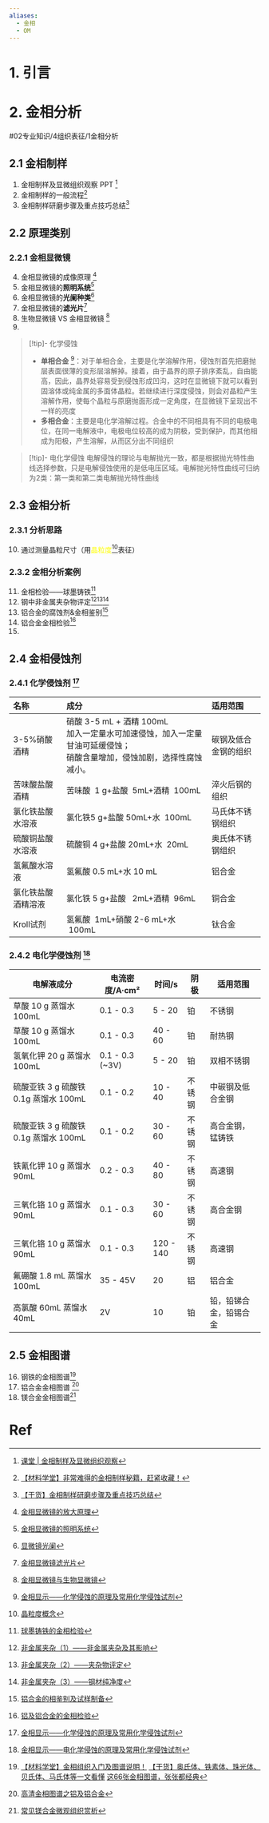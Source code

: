 ```yaml
---
aliases:
  - 金相
  - OM
---
```


# 1. 引言 

# 2. 金相分析
#02专业知识/4组织表征/1金相分析
## 2.1 金相制样
1. 金相制样及显微组织观察 PPT [^1]
2. 金相制样的一般流程[^2]
3. 金相制样研磨步骤及重点技巧总结[^3]
## 2.2 原理类别 
### 2.2.1 金相显微镜 
4. 金相显微镜的成像原理 [^4]
5. 金相显微镜的**照明系统**[^5]
6. 金相显微镜的**光阑种类**[^6]
7. 金相显微镜的**滤光片**[^7]
8. 生物显微镜 VS 金相显微镜 [^8]
9. 


> [!tip]- 化学侵蚀 
> - **单相合金** [^9]：对于单相合金，主要是化学溶解作用，侵蚀剂首先把磨抛层表面很薄的变形层溶解掉。接着，由于晶界的原子排序紊乱，自由能高，因此，晶界处容易受到侵蚀形成凹沟，这时在显微镜下就可以看到固溶体或纯金属的多面体晶粒。若继续进行深度侵蚀，则会对晶粒产生溶解作用，使每个晶粒与原磨抛面形成一定角度，在显微镜下呈现出不一样的亮度
> - **多相合金**：主要是电化学溶解过程。合金中的不同相具有不同的电极电位，在同一电解液中，电极电位较高的成为阴极，受到保护，而其他相成为阳极，产生溶解，从而区分出不同组织

> [!tip]- 电化学侵蚀 
> 电解侵蚀的理论与电解抛光一致，都是根据抛光特性曲线选择参数，只是电解侵蚀使用的是低电压区域。电解抛光特性曲线可归纳为2类：第一类和第二类电解抛光特性曲线

## 2.3 金相分析
### 2.3.1 分析思路 
10. 通过测量晶粒尺寸（用<font color="#ffff00">晶粒度</font>[^10]表征）

### 2.3.2 金相分析案例 
11. 金相检验——球墨铸铁[^11]
12. 钢中非金属夹杂物评定[^12][^13][^14]
13. 铝合金的腐蚀剂&金相鉴别[^15]
14. 铝合金金相检验[^16]
15. 
## 2.4 金相侵蚀剂 
### 2.4.1 化学侵蚀剂 [^9]

| 名称        | 成分                                                                        | 适用范围       |
| :-------- | :------------------------------------------------------------------------ | :--------- |
| 3-5%硝酸酒精  | 硝酸 3-5 mL + 酒精 100mL<br>加入一定量水可加速侵蚀，加入一定量甘油可延缓侵蚀；<br>硝酸含量增加，侵蚀加剧，选择性腐蚀减小。 | 碳钢及低合金钢的组织 |
| 苦味酸盐酸酒精   | 苦味酸  1 g+盐酸  5mL+酒精  100mL                                                | 淬火后钢的组织    |
| 氯化铁盐酸水溶液  | 氯化铁5 g+盐酸 50mL+水  100mL                                                   | 马氏体不锈钢组织   |
| 硫酸铜盐酸水溶液  | 硫酸铜 4 g+盐酸 20mL+水  20mL                                                   | 奥氏体不锈钢组织   |
| 氢氟酸水溶液    | 氢氟酸 0.5 mL+水 10 mL                                                        | 铝合金        |
| 氯化铁盐酸酒精溶液 | 氯化铁 5 g+盐酸   2mL+酒精  96mL                                                 | 铜合金        |
| Kroll试剂   | 氢氟酸  1mL+硝酸 2-6 mL+水   100mL                                              | 钛合金        |
### 2.4.2 电化学侵蚀剂 [^17]

| 电解液成分                       | 电流密度/A·cm²      | 时间/s      | 阴极  | 适用范围        |
| --------------------------- | --------------- | --------- | --- | ----------- |
| 草酸 10 g 蒸馏水 100mL           | 0.1 - 0.3       | 5 - 20    | 铂   | 不锈钢         |
| 草酸 10 g 蒸馏水 100mL           | 0.1 - 0.3       | 40 - 60   | 铂   | 耐热钢         |
| 氢氧化钾 20 g 蒸馏水 100mL         | 0.1 - 0.3 (~3V) | 5 - 20    | 铂   | 双相不锈钢       |
| 硫酸亚铁 3 g 硫酸铁 0.1g 蒸馏水 100mL | 0.1 - 0.2       | 10 - 40   | 不锈钢 | 中碳钢及低合金钢    |
| 硫酸亚铁 3 g 硫酸铁 0.1g 蒸馏水 100mL | 0.1 - 0.2       | 30 - 60   | 不锈钢 | 高合金钢，锰铸铁    |
| 铁氰化钾 10 g 蒸馏水 90mL          | 0.2 - 0.3       | 40 - 80   | 不锈钢 | 高速钢         |
| 三氧化铬 10 g 蒸馏水 90mL          | 0.1 - 0.3       | 30 - 60   | 不锈钢 | 高合金钢        |
| 三氧化铬 10 g 蒸馏水 90mL          | 0.1 - 0.3       | 120 - 140 | 不锈钢 | 高速钢         |
| 氟硼酸 1.8 mL 蒸馏水 100mL        | 35 - 45V        | 20        | 铝   | 铝合金         |
| 高氯酸 60mL 蒸馏水 40mL           | 2V              | 10        | 铂   | 铅，铅锑合金，铅锡合金 |
## 2.5 金相图谱 
16. 钢铁的金相图谱[^18]
17. 铝合金金相图谱 [^19]
18. 镁合金金相图谱[^20]
# Ref 

[^1]: [课堂 | 金相制样及显微组织观察](https://mp.weixin.qq.com/s/jlL7jrg6S1ng_TjEcbmRNQ)
[^2]: [【材料学堂】非常难得的金相制样秘籍，赶紧收藏！](https://mp.weixin.qq.com/s/a5elamC9LTmpdHWpqM6ciQ)
[^3]: [【干货】金相制样研磨步骤及重点技巧总结](https://mp.weixin.qq.com/s/VU-jh-9_YTpDL2qcnF4ARA)

[^4]: [金相显微镜的放大原理](https://mp.weixin.qq.com/s/AUXPJPgQl6XE-qq1BXIGdw)
[^5]: [金相显微镜的照明系统](https://mp.weixin.qq.com/s/SGfT9blOA_kdFVSIDbWelA)

[^6]: [显微镜光阑](https://mp.weixin.qq.com/s/4Y6n3UUSE1pgZYJJpC61DQ)
[^7]: [金相显微镜滤光片](https://mp.weixin.qq.com/s/aSqUsf23KgcHz8lgUrt43g)
[^8]: [​金相显微镜与生物显微镜](https://mp.weixin.qq.com/s/GjgevbjXP-N83UeMz5_FJg)
[^9]: [金相显示——化学侵蚀的原理及常用化学侵蚀试剂](https://mp.weixin.qq.com/s/c5VXeOiubAxPd_-cZ-d48Q)
[^10]: [晶粒度概念](https://mp.weixin.qq.com/s/8V0ba0e9XQzdBUw9fUlhBw)
[^11]: [球墨铸铁的金相检验](https://mp.weixin.qq.com/s/V0StJ885SloERuwH2DvhIw)
[^12]: [非金属夹杂（1）——非金属夹杂及其影响](https://mp.weixin.qq.com/s/YggT4ghiEq4RmHCH1vG17g)
[^13]: [非金属夹杂（2）——夹杂物评定](https://mp.weixin.qq.com/s/bPcfZ6nji9RqVk48LfKFkg)
[^14]: [非金属夹杂（3）——钢材纯净度](https://mp.weixin.qq.com/s/kwCql08Tyq9f9-NRmkEETg)
[^15]: [铝合金的相鉴别及试样制备](https://mp.weixin.qq.com/s/oR1Sl18MFbMofiBz9H5gdw)
[^16]: [铝及铝合金的金相检验](https://mp.weixin.qq.com/s/EaeZyDVHES07TwqipWtOCg)

[^17]: [金相显示——电化学侵蚀的原理及常用化学侵蚀试剂](https://mp.weixin.qq.com/s/09qexuY1ckPMq6PFh4W1DA)
[^18]: [【材料学堂】金相组织入门及图谱说明！](https://mp.weixin.qq.com/s/NuEa6Y9lzK2ss7_zQPsjPA)
	[【干货】奥氏体、铁素体、珠光体、贝氏体、马氏体等一文看懂](https://mp.weixin.qq.com/s/t76i0rzDp2f6fpx6UiVYjA)
	[这66张金相图谱，张张都经典](https://mp.weixin.qq.com/s/jvbnUGGi5F_Qf-Srnaf_Iw)
[^19]: [高清金相图谱之铝及铝合金](https://mp.weixin.qq.com/s/a8iuBogpvxZJ4RN26MF0Gw)

[^20]: [常见镁合金微观组织赏析](https://mp.weixin.qq.com/s?__biz=MjM5Mjk5NTM3NQ%3D%3D&mid=2651181146&idx=1&sn=9a93740271d08dc18f4a26a2aebe06e4&scene=45#wechat_redirect)
